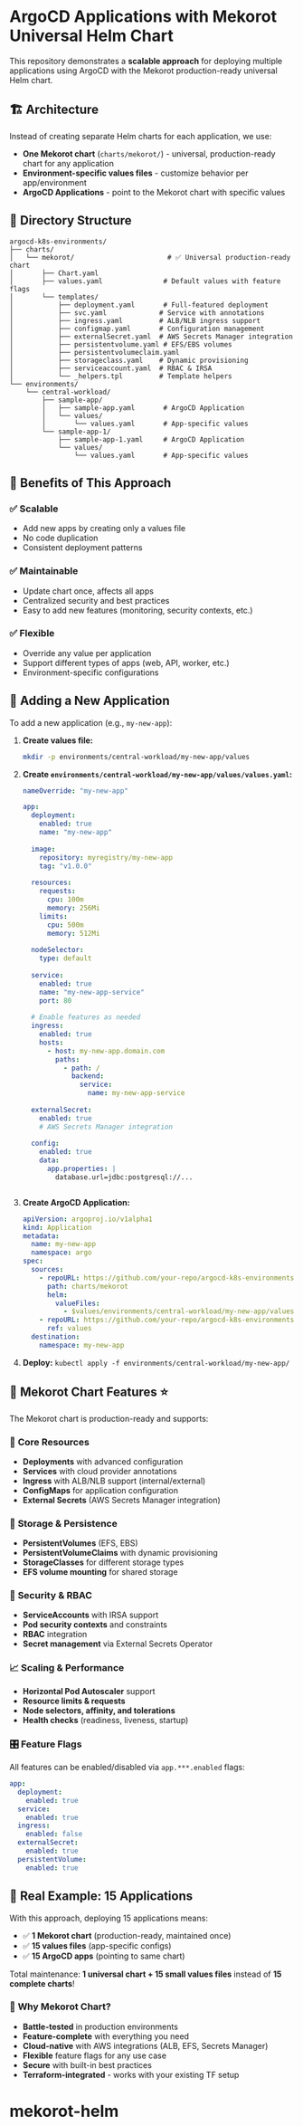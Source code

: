 # ArgoCD Applications with Mekorot Universal Helm Chart

This repository demonstrates a **scalable approach** for deploying multiple applications using ArgoCD with the Mekorot production-ready universal Helm chart.

## 🏗️ Architecture

Instead of creating separate Helm charts for each application, we use:
- **One Mekorot chart** (`charts/mekorot/`) - universal, production-ready chart for any application
- **Environment-specific values files** - customize behavior per app/environment  
- **ArgoCD Applications** - point to the Mekorot chart with specific values

## 📁 Directory Structure

```
argocd-k8s-environments/
├── charts/
│   └── mekorot/                       # ✅ Universal production-ready chart
│       ├── Chart.yaml
│       ├── values.yaml               # Default values with feature flags
│       └── templates/
│           ├── deployment.yaml       # Full-featured deployment
│           ├── svc.yaml             # Service with annotations
│           ├── ingress.yaml         # ALB/NLB ingress support
│           ├── configmap.yaml       # Configuration management
│           ├── externalSecret.yaml  # AWS Secrets Manager integration
│           ├── persistentvolume.yaml # EFS/EBS volumes
│           ├── persistentvolumeclaim.yaml
│           ├── storageclass.yaml    # Dynamic provisioning
│           ├── serviceaccount.yaml  # RBAC & IRSA
│           └── _helpers.tpl         # Template helpers
└── environments/
    └── central-workload/
        ├── sample-app/
        │   ├── sample-app.yaml       # ArgoCD Application
        │   └── values/
        │       └── values.yaml       # App-specific values
        └── sample-app-1/
            ├── sample-app-1.yaml     # ArgoCD Application  
            └── values/
                └── values.yaml       # App-specific values
```

## 🚀 Benefits of This Approach

### ✅ Scalable
- Add new apps by creating only a values file
- No code duplication
- Consistent deployment patterns

### ✅ Maintainable  
- Update chart once, affects all apps
- Centralized security and best practices
- Easy to add new features (monitoring, security contexts, etc.)

### ✅ Flexible
- Override any value per application
- Support different types of apps (web, API, worker, etc.)
- Environment-specific configurations

## 📝 Adding a New Application

To add a new application (e.g., `my-new-app`):

1. **Create values file:**
   ```bash
   mkdir -p environments/central-workload/my-new-app/values
   ```

2. **Create `environments/central-workload/my-new-app/values/values.yaml`:**
   ```yaml
   nameOverride: "my-new-app"
   
   app:
     deployment:
       enabled: true
       name: "my-new-app"
       
     image:
       repository: myregistry/my-new-app
       tag: "v1.0.0"
     
     resources:
       requests:
         cpu: 100m
         memory: 256Mi
       limits:
         cpu: 500m
         memory: 512Mi
     
     nodeSelector:
       type: default
       
     service:
       enabled: true
       name: "my-new-app-service"
       port: 80
       
     # Enable features as needed
     ingress:
       enabled: true
       hosts:
         - host: my-new-app.domain.com
           paths:
             - path: /
               backend:
                 service:
                   name: my-new-app-service
                   
     externalSecret:
       enabled: true
       # AWS Secrets Manager integration
       
     config:
       enabled: true
       data:
         app.properties: |
           database.url=jdbc:postgresql://...
   ```
   ```

3. **Create ArgoCD Application:**
   ```yaml
   apiVersion: argoproj.io/v1alpha1
   kind: Application
   metadata:
     name: my-new-app
     namespace: argo
   spec:
     sources:
       - repoURL: https://github.com/your-repo/argocd-k8s-environments.git
         path: charts/mekorot
         helm:
           valueFiles:
             - $values/environments/central-workload/my-new-app/values/values.yaml
       - repoURL: https://github.com/your-repo/argocd-k8s-environments.git
         ref: values
     destination:
       namespace: my-new-app
   ```

4. **Deploy:** `kubectl apply -f environments/central-workload/my-new-app/`

## 🔧 Mekorot Chart Features ⭐

The Mekorot chart is production-ready and supports:

### 🚀 **Core Resources**
- **Deployments** with advanced configuration
- **Services** with cloud provider annotations  
- **Ingress** with ALB/NLB support (internal/external)
- **ConfigMaps** for application configuration
- **External Secrets** (AWS Secrets Manager integration)

### 💾 **Storage & Persistence**  
- **PersistentVolumes** (EFS, EBS)
- **PersistentVolumeClaims** with dynamic provisioning
- **StorageClasses** for different storage types
- **EFS volume mounting** for shared storage

### 🔐 **Security & RBAC**
- **ServiceAccounts** with IRSA support
- **Pod security contexts** and constraints
- **RBAC** integration
- **Secret management** via External Secrets Operator

### 📈 **Scaling & Performance**
- **Horizontal Pod Autoscaler** support
- **Resource limits & requests**
- **Node selectors, affinity, and tolerations**
- **Health checks** (readiness, liveness, startup)

### 🎛️ **Feature Flags**
All features can be enabled/disabled via `app.***.enabled` flags:
```yaml
app:
  deployment:
    enabled: true
  service:  
    enabled: true
  ingress:
    enabled: false
  externalSecret:
    enabled: true
  persistentVolume:
    enabled: true
```

## 🎯 Real Example: 15 Applications

With this approach, deploying 15 applications means:
- ✅ **1 Mekorot chart** (production-ready, maintained once)
- ✅ **15 values files** (app-specific configs)
- ✅ **15 ArgoCD apps** (pointing to same chart)

Total maintenance: **1 universal chart + 15 small values files** instead of **15 complete charts**!

### 🎯 **Why Mekorot Chart?**
- **Battle-tested** in production environments
- **Feature-complete** with everything you need
- **Cloud-native** with AWS integrations (ALB, EFS, Secrets Manager)
- **Flexible** feature flags for any use case
- **Secure** with built-in best practices
- **Terraform-integrated** - works with your existing TF setup
# mekorot-helm
